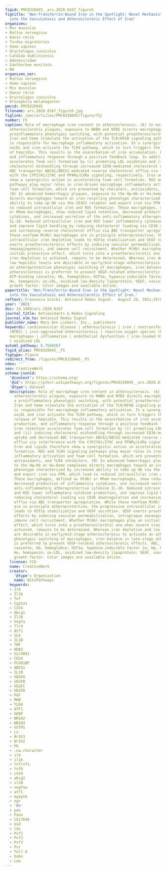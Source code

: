 ```yaml
---
figid: PMC8328045__ars.2020.8167_figure5
figtitle: 'Non-Transferrin-Bound Iron in the Spotlight: Novel Mechanistic Insights
  into the Vasculotoxic and Atherosclerotic Effect of Iron'
organisms:
- Mus musculus
- Rattus norvegicus
- Danio rerio
- Turdus migratorius
- Homo sapiens
- Oryctolagus cuniculus
- Candida dubliniensis
- Adenoviridae
- Xanthorhoe munitata
- NA
organisms_ner:
- Rattus norvegicus
- Homo sapiens
- Mus musculus
- Danio rerio
- Oryctolagus cuniculus
- Drosophila melanogaster
pmcid: PMC8328045
filename: ars.2020.8167_figure5.jpg
figlink: /pmc/articles/PMC8328045/figure/f5/
number: F5
caption: Role of macrophage iron content in atherosclerosis. (A) In early/mid-stage
  atherosclerotic plaques, exposure to NHBH and NTBI directs macrophages toward a
  proinflammatory phenotypic switching, with potential proatherosclerotic action.
  Iron and heme stimulate the activation of the TLR/NFkB signaling pathway, which
  is responsible for macrophage inflammatory activation. In a synergistic manner,
  oxLDL and iron activate the TLR4 pathway, which in turn triggers the autocrine release
  of hepcidin. This results in the exacerbation of iron accumulation, ROS production,
  and inflammatory response through a positive feedback loop. In addition, iron retention
  accelerates foam cell formation by (i) promoting LDL oxidation and (ii) inducing
  cholesterol mishandling through increased CD36-mediated cholesterol uptake and decreased
  ABC transporter ABCA1/ABCG1-mediated reverse cholesterol efflux via interference
  with the CYP27A1/27HC and PPARγ/LXRα signaling, respectively. Iron and lipids therefore
  show a synergistic action in accelerating foam cell formation. ROS and TLR4 signaling
  pathways play major roles in iron-driven macrophage inflammatory activation and
  foam cell formation, which are prevented by chelators, antioxidants, and TLR4 inhibitors.
  (B) In advanced hemorrhagic plaques, exposure to the Hp–Hb or Hx–heme complexes
  directs macrophages toward an iron-recycling phenotype characterized by increased
  ability to take up Hb via the CD163 receptor and export iron via FPN, which lead
  to reduced intracellular iron and ROS formation. These macrophages, defined as M(Hb)
  or Mhem macrophages, show reduced lipid retention, decreased production of inflammatory
  cytokines, and increased secretion of the anti-inflammatory atheroprotective cytokine
  IL-10. Reduced intracellular iron and ROS lower inflammatory cytokine production,
  and improve lipid handling by reducing cholesterol loading via CD36 downregulation
  and increasing reverse cholesterol efflux via ABC transporter upregulation. While
  these nonfoam M(Hb) macrophages are in principle atheroprotective, the progressive
  intracellular iron depletion leads to HIF1α stabilization and VEGF secretion. VEGF
  exerts proatherosclerotic effects by inducing vascular permeabilization, intraplaque
  neoangiogenesis, and immune cell recruitment. Whether M(Hb) macrophages play an
  initial protective effect, which turns into a proatherosclerotic one when severe
  iron depletion is achieved, remains to be determined. Whereas iron depletion and
  low hepcidin levels are desirable in early/mid-stage atherosclerosis to activate
  an atheroprotective phenotypic switching of macrophages, iron balance in late-stage
  atherosclerosis is preferred to prevent VEGF-related atherosclerotic effects. ABC,
  ATP-binding cassette; Hb, hemoglobin; HIF1α, hypoxia-inducible factor 1α; Hp, haptoglobin;
  Hx, hemopexin; ox-LDL, oxidized low-density lipoprotein; VEGF, vascular endothelial
  growth factor. Color images are available online.
papertitle: 'Non-Transferrin-Bound Iron in the Spotlight: Novel Mechanistic Insights
  into the Vasculotoxic and Atherosclerotic Effect of Iron.'
reftext: Francesca Vinchi. Antioxid Redox Signal.  August 20, 2021;35(6):387-414.
year: '2021'
doi: 10.1089/ars.2020.8167
journal_title: Antioxidants & Redox Signaling
journal_nlm_ta: Antioxid Redox Signal
publisher_name: Mary Ann Liebert, Inc., publishers
keywords: cardiovascular disease | atherosclerosis | iron | nontransferrin-bound iron
  (NTBI) | iron-aggravated atherosclerosis | reactive oxygen species (ROS) | intraplaque
  macrophages | inflammation | endothelial dysfunction | iron-loaded VSMC | calcification
  | oxidized LDL
automl_pathway: 0.7568267
figid_alias: PMC8328045__F5
figtype: Figure
redirect_from: /figures/PMC8328045__F5
ndex: ''
seo: CreativeWork
schema-jsonld:
  '@context': https://schema.org/
  '@id': https://pfocr.wikipathways.org/figures/PMC8328045__ars.2020.8167_figure5.html
  '@type': Dataset
  description: Role of macrophage iron content in atherosclerosis. (A) In early/mid-stage
    atherosclerotic plaques, exposure to NHBH and NTBI directs macrophages toward
    a proinflammatory phenotypic switching, with potential proatherosclerotic action.
    Iron and heme stimulate the activation of the TLR/NFkB signaling pathway, which
    is responsible for macrophage inflammatory activation. In a synergistic manner,
    oxLDL and iron activate the TLR4 pathway, which in turn triggers the autocrine
    release of hepcidin. This results in the exacerbation of iron accumulation, ROS
    production, and inflammatory response through a positive feedback loop. In addition,
    iron retention accelerates foam cell formation by (i) promoting LDL oxidation
    and (ii) inducing cholesterol mishandling through increased CD36-mediated cholesterol
    uptake and decreased ABC transporter ABCA1/ABCG1-mediated reverse cholesterol
    efflux via interference with the CYP27A1/27HC and PPARγ/LXRα signaling, respectively.
    Iron and lipids therefore show a synergistic action in accelerating foam cell
    formation. ROS and TLR4 signaling pathways play major roles in iron-driven macrophage
    inflammatory activation and foam cell formation, which are prevented by chelators,
    antioxidants, and TLR4 inhibitors. (B) In advanced hemorrhagic plaques, exposure
    to the Hp–Hb or Hx–heme complexes directs macrophages toward an iron-recycling
    phenotype characterized by increased ability to take up Hb via the CD163 receptor
    and export iron via FPN, which lead to reduced intracellular iron and ROS formation.
    These macrophages, defined as M(Hb) or Mhem macrophages, show reduced lipid retention,
    decreased production of inflammatory cytokines, and increased secretion of the
    anti-inflammatory atheroprotective cytokine IL-10. Reduced intracellular iron
    and ROS lower inflammatory cytokine production, and improve lipid handling by
    reducing cholesterol loading via CD36 downregulation and increasing reverse cholesterol
    efflux via ABC transporter upregulation. While these nonfoam M(Hb) macrophages
    are in principle atheroprotective, the progressive intracellular iron depletion
    leads to HIF1α stabilization and VEGF secretion. VEGF exerts proatherosclerotic
    effects by inducing vascular permeabilization, intraplaque neoangiogenesis, and
    immune cell recruitment. Whether M(Hb) macrophages play an initial protective
    effect, which turns into a proatherosclerotic one when severe iron depletion is
    achieved, remains to be determined. Whereas iron depletion and low hepcidin levels
    are desirable in early/mid-stage atherosclerosis to activate an atheroprotective
    phenotypic switching of macrophages, iron balance in late-stage atherosclerosis
    is preferred to prevent VEGF-related atherosclerotic effects. ABC, ATP-binding
    cassette; Hb, hemoglobin; HIF1α, hypoxia-inducible factor 1α; Hp, haptoglobin;
    Hx, hemopexin; ox-LDL, oxidized low-density lipoprotein; VEGF, vascular endothelial
    growth factor. Color images are available online.
  license: CC0
  name: CreativeWork
  creator:
    '@type': Organization
    name: WikiPathways
  keywords:
  - Il6
  - Il1b
  - Tnf
  - Cyp2a1
  - Cd34
  - Abcg1
  - Il10
  - Vegfa
  - Tlr4
  - Atf1
  - IL6
  - IL1B
  - TNF
  - ADA2
  - SLC40A1
  - CD34
  - FCGR1BP
  - ABCG1
  - IL10
  - VEGFA
  - VEGFB
  - VEGFC
  - VEGFD
  - PGF
  - MHB
  - TLR4
  - ATF1
  - GDNF
  - NR1H2
  - NR1H3
  - GSTM1
  - Lx
  - Nr1h3
  - Nr1h2
  - hb
  - .na.character
  - il6
  - il1b
  - tnfrsfa
  - tnfb
  - cd34
  - abcg1
  - il10
  - vegfaa
  - atf1
  - mybphb
  - egr
  - 'On'
  - pan
  - Panx
  - CG17646
  - mid
  - lds
  - Pvf1
  - Pvf2
  - Pvf3
  - Pvr
  - Toll-4
  - babo
  - Low
---
```

